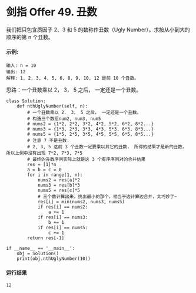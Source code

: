 # 剑指 Offer 49. 丑数
我们把只包含质因子 2、3 和 5 的数称作丑数（Ugly Number）。求按从小到大的顺序的第 n 个丑数。

#### 示例:

    输入: n = 10
    输出: 12
    解释: 1, 2, 3, 4, 5, 6, 8, 9, 10, 12 是前 10 个丑数。

思路：一个丑数乘以 2， 3， 5 之后， 一定还是一个丑数。

    class Solution:
        def nthUglyNumber(self, n):
            # 一个丑数乘以 2， 3， 5 之后， 一定还是一个丑数。
            # 构造三个数组num2, num3, num5
            # nums2 = {1*2, 2*2, 3*2, 4*2, 5*2, 6*2, 8*2...}
            # nums3 = {1*3, 2*3, 3*3, 4*3, 5*3, 6*3, 8*3...}
            # nums5 = {1*5, 2*5, 3*5, 4*5, 5*5, 6*5, 8*5...}
            # 注意 7 不是丑数.
            # 2, 3, 5 这前 3 个丑数一定要乘以其它的丑数， 所得的结果才是新的丑数， 所以上例中没有出现 7*2, 7*3, 7*5
            # 最终的丑数序列实际上就是这 3 个有序序列对的合并结果
            res = [1]*n
            a = b = c = 0
            for i in range(1, n):
                nums2 = res[a]*2
                nums3 = res[b]*3
                nums5 = res[c]*5
                # 三个数计算出来，挑出最小的那个，相当于边计算边合并，太巧妙了~
                res[i] = min(nums2, nums3, nums5)
                if res[i] == nums2:
                    a += 1
                if res[i] == nums3:
                    b += 1
                if res[i] == nums5:
                    c += 1
            return res[-1]

    if __name__ == '__main__':
        obj = Solution()
        print(obj.nthUglyNumber(10))
        
#### 运行结果
    12
